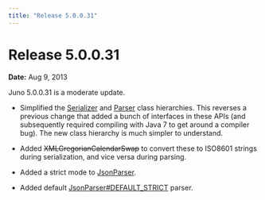 ```yaml
---
title: "Release 5.0.0.31"
---
```


# Release 5.0.0.31

**Date:** Aug 9, 2013

Juno 5.0.0.31 is a moderate update.

- Simplified the [Serializer]({{API_DOCS}}/org/apache/juneau/serializer/Serializer.html) and [Parser]({{API_DOCS}}/org/apache/juneau/parser/Parser.html) class hierarchies. This reverses a previous change that added a bunch of interfaces in these APIs (and subsequently required compiling with Java 7 to get around a compiler bug). The new class hierarchy is much simpler to understand.

- Added ~~XMLGregorianCalendarSwap~~ to convert these to ISO8601 strings during serialization, and vice versa during parsing.

- Added a strict mode to [JsonParser]({{API_DOCS}}/org/apache/juneau/json/JsonParser.html).

- Added default [JsonParser#DEFAULT_STRICT]({{API_DOCS}}/org/apache/juneau/json/JsonParser#DEFAULT_STRICT.html) parser.

